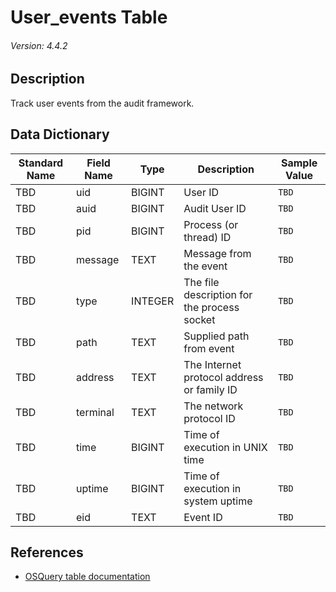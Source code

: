 # User_events Table
###### Version: 4.4.2

## Description
Track user events from the audit framework.

## Data Dictionary
|Standard Name|Field Name|Type|Description|Sample Value|
|---|---|---|---|---|
|TBD|uid|BIGINT|User ID|`TBD`|
|TBD|auid|BIGINT|Audit User ID|`TBD`|
|TBD|pid|BIGINT|Process (or thread) ID|`TBD`|
|TBD|message|TEXT|Message from the event|`TBD`|
|TBD|type|INTEGER|The file description for the process socket|`TBD`|
|TBD|path|TEXT|Supplied path from event|`TBD`|
|TBD|address|TEXT|The Internet protocol address or family ID|`TBD`|
|TBD|terminal|TEXT|The network protocol ID|`TBD`|
|TBD|time|BIGINT|Time of execution in UNIX time|`TBD`|
|TBD|uptime|BIGINT|Time of execution in system uptime|`TBD`|
|TBD|eid|TEXT|Event ID|`TBD`|

## References
* [OSQuery table documentation](https://osquery.io/schema/current#user_events)
